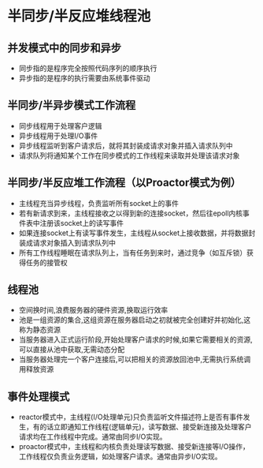 # 半同步/半反应堆线程池

## 并发模式中的同步和异步
- 同步指的是程序完全按照代码序列的顺序执行
- 异步指的是程序的执行需要由系统事件驱动

## 半同步/半异步模式工作流程
- 同步线程用于处理客户逻辑
- 异步线程用于处理I/O事件
- 异步线程监听到客户请求后，就将其封装成请求对象并插入请求队列中
- 请求队列将通知某个工作在同步模式的工作线程来读取并处理该请求对象

## 半同步/半反应堆工作流程（以Proactor模式为例）
- 主线程充当异步线程，负责监听所有socket上的事件
- 若有新请求到来，主线程接收之以得到新的连接socket，然后往epoll内核事件表中注册该socket上的读写事件
- 如果连接socket上有读写事件发生，主线程从socket上接收数据，并将数据封装成请求对象插入到请求队列中
- 所有工作线程睡眠在请求队列上，当有任务到来时，通过竞争（如互斥锁）获得任务的接管权

## 线程池
- 空间换时间,浪费服务器的硬件资源,换取运行效率
- 池是一组资源的集合,这组资源在服务器启动之初就被完全创建好并初始化,这称为静态资源
- 当服务器进入正式运行阶段,开始处理客户请求的时候,如果它需要相关的资源,可以直接从池中获取,无需动态分配
- 当服务器处理完一个客户连接后,可以把相关的资源放回池中,无需执行系统调用释放资源

## 事件处理模式
- reactor模式中，主线程(I/O处理单元)只负责监听文件描述符上是否有事件发生，有的话立即通知工作线程(逻辑单元)，读写数据、接受新连接及处理客户请求均在工作线程中完成。通常由同步I/O实现。
- proactor模式中，主线程和内核负责处理读写数据、接受新连接等I/O操作，工作线程仅负责业务逻辑，如处理客户请求。通常由异步I/O实现。